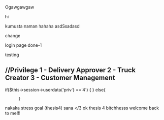 Ogawgawgaw

hi

kumusta naman hahaha
asdSsadasd

change

login page done-1


testing

//Privilege
1 - Delivery Approver
2 - Truck Creator
3 - Customer Management
---
 if($this->session->userdata('priv') =='4') {
  } else{
              
          }    

nakaka stress goal (thesis4) sana </3
ok thesis 4 bitchhesss welcome back to me!!! 

